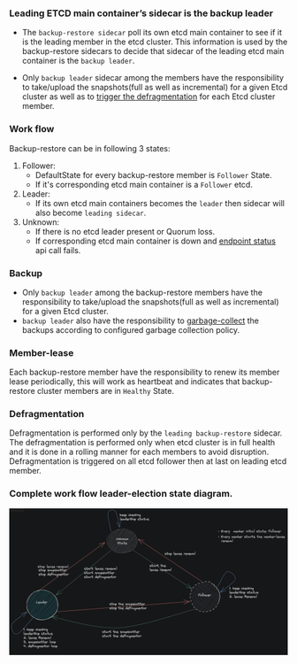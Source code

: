 ### Leading ETCD main container’s sidecar is the backup leader 

- The `backup-restore sidecar` poll its own etcd main container to see if it is the leading member in the etcd cluster.
This information is used by the backup-restore sidecars to decide that sidecar of the leading etcd main container is the `backup leader`.

- Only `backup leader` sidecar among the members have the responsibility to take/upload the snapshots(full as well as incremental) for a given Etcd cluster as well as to [trigger the defragmentation](https://github.com/gardener/etcd-druid/tree/master/docs/proposals/multi-node#defragmentation) for each Etcd cluster member. 


### Work flow

Backup-restore can be in following 3 states:
1. Follower:
   - DefaultState for every backup-restore member is `Follower` State.
   - If it's corresponding etcd main container is a `Follower` etcd.
2. Leader:
   - If its own etcd main containers becomes the `leader` then sidecar will also become `leading sidecar`.
3. Unknown:
   - If there is no etcd leader present or Quorum loss.
   - If corresponding etcd main container is down and [endpoint status](https://github.com/etcd-io/etcd/blob/f82b5cb7768dacad9fb310232c1383b4e6718378/client/v3/maintenance.go#L53) api call fails.


### Backup

- Only `backup leader` among the backup-restore members have the responsibility to take/upload the snapshots(full as well as incremental) for a given Etcd cluster. 
- `backup leader` also have the responsibility to [garbage-collect](https://github.com/ishan16696/etcd-backup-restore/blob/leaderElection-doc/doc/usage/getting_started.md#taking-scheduled-snapshot) the backups according to configured garbage collection policy.

### Member-lease

Each backup-restore member have the responsibility to renew its member lease periodically, this will work as heartbeat and indicates that backup-restore cluster members are in `Healthy` State.

### Defragmentation

Defragmentation is performed only by the `leading backup-restore` sidecar. The defragmentation is performed only when etcd cluster is in full health and it is done in a rolling manner for each members to avoid disruption. Defragmentation is triggered on all etcd follower then at last on leading etcd member.


### Complete work flow leader-election state diagram.
![leader-election](../images/leaderElection_stateDiagram.png)

